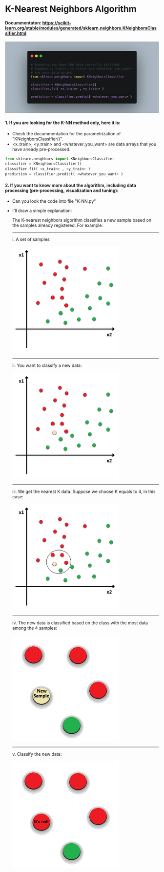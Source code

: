 # K-Nearest Neighbors Algorithm

#### Docummentaton: https://scikit-learn.org/stable/modules/generated/sklearn.neighbors.KNeighborsClassifier.html
![KNN](Illustrations/KNN.png)



#### 1. If you are looking for the K-NN method only, here it is:

- Check the docummentation for the parametrization of "KNeighborsClassifier()".
- <x_train>, <y_train> and <whatever_you_want> are data arrays that you have already pre-processed.
```py
from sklearn.neighbors import KNeighborsClassifier
classifier = KNeighborsClassifier() 
classifier.fit( <x_train> , <y_train> )
prediction = classifier.predict( <whatever_you_want> )
```


#### 2. If you want to know more about the algorithm, including data processing (pre-processing, visualization and tuning):
- Can you look the code into file "K-NN.py"
- I'll draw a simple explanation:
        
    The K-nearest neighbors algorithm classifies a new sample based on the samples already registered. For example:
    
    ---
    
    i. A set of samples:
        
    ![Data1](Illustrations/Data1.png)
    
    ---
    
    ii. You want to classify a new data:
        
    ![Data2](Illustrations/Data2.png)
    
    ---
    
    iii. We get the nearest K data. Suppose we choose K equals to 4, in this case:

    ![Data3](Illustrations/Data3.png)
    
    ---
    
    iv. The new data is classified based on the class with the most data among the 4 samples:
        
    ![Zoom](Illustrations/Zoom.png)
    
    ---
    
    v. Classify the new data:
        
    ![Zoom2](Illustrations/Zoom2.png)
